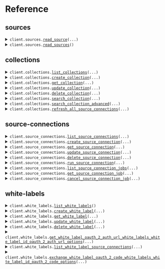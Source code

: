 # Reference
## sources
<details><summary><code>client.sources.<a href="src/airweave/sources/client.py">read_source</a>(...)</code></summary>
<dl>
<dd>

#### 📝 Description

<dl>
<dd>

<dl>
<dd>

Get detailed information about a specific data source connector.
</dd>
</dl>
</dd>
</dl>

#### 🔌 Usage

<dl>
<dd>

<dl>
<dd>

```python
from airweave import AirweaveSDK

client = AirweaveSDK(
    api_key="YOUR_API_KEY",
    organization_id="YOUR_ORGANIZATION_ID",
)
client.sources.read_source(
    short_name="short_name",
)

```
</dd>
</dl>
</dd>
</dl>

#### ⚙️ Parameters

<dl>
<dd>

<dl>
<dd>

**short_name:** `str` — Technical identifier of the source type (e.g., 'github', 'stripe', 'slack')
    
</dd>
</dl>

<dl>
<dd>

**request_options:** `typing.Optional[RequestOptions]` — Request-specific configuration.
    
</dd>
</dl>
</dd>
</dl>


</dd>
</dl>
</details>

<details><summary><code>client.sources.<a href="src/airweave/sources/client.py">read_sources</a>()</code></summary>
<dl>
<dd>

#### 📝 Description

<dl>
<dd>

<dl>
<dd>

List all available data source connectors.

<br/><br/>
Returns the complete catalog of source types that Airweave can connect to.
</dd>
</dl>
</dd>
</dl>

#### 🔌 Usage

<dl>
<dd>

<dl>
<dd>

```python
from airweave import AirweaveSDK

client = AirweaveSDK(
    api_key="YOUR_API_KEY",
    organization_id="YOUR_ORGANIZATION_ID",
)
client.sources.read_sources()

```
</dd>
</dl>
</dd>
</dl>

#### ⚙️ Parameters

<dl>
<dd>

<dl>
<dd>

**request_options:** `typing.Optional[RequestOptions]` — Request-specific configuration.
    
</dd>
</dl>
</dd>
</dl>


</dd>
</dl>
</details>

## collections
<details><summary><code>client.collections.<a href="src/airweave/collections/client.py">list_collections</a>(...)</code></summary>
<dl>
<dd>

#### 📝 Description

<dl>
<dd>

<dl>
<dd>

List all collections that belong to your organization.
</dd>
</dl>
</dd>
</dl>

#### 🔌 Usage

<dl>
<dd>

<dl>
<dd>

```python
from airweave import AirweaveSDK

client = AirweaveSDK(
    api_key="YOUR_API_KEY",
    organization_id="YOUR_ORGANIZATION_ID",
)
client.collections.list_collections()

```
</dd>
</dl>
</dd>
</dl>

#### ⚙️ Parameters

<dl>
<dd>

<dl>
<dd>

**skip:** `typing.Optional[int]` — Number of collections to skip for pagination
    
</dd>
</dl>

<dl>
<dd>

**limit:** `typing.Optional[int]` — Maximum number of collections to return (1-1000)
    
</dd>
</dl>

<dl>
<dd>

**request_options:** `typing.Optional[RequestOptions]` — Request-specific configuration.
    
</dd>
</dl>
</dd>
</dl>


</dd>
</dl>
</details>

<details><summary><code>client.collections.<a href="src/airweave/collections/client.py">create_collection</a>(...)</code></summary>
<dl>
<dd>

#### 📝 Description

<dl>
<dd>

<dl>
<dd>

Create a new collection.

<br/><br/>
The newly created collection is initially empty and does not contain any data
until you explicitly add source connections to it.
</dd>
</dl>
</dd>
</dl>

#### 🔌 Usage

<dl>
<dd>

<dl>
<dd>

```python
from airweave import AirweaveSDK

client = AirweaveSDK(
    api_key="YOUR_API_KEY",
    organization_id="YOUR_ORGANIZATION_ID",
)
client.collections.create_collection(
    name="Finance Data",
    readable_id="finance-data-reports",
)

```
</dd>
</dl>
</dd>
</dl>

#### ⚙️ Parameters

<dl>
<dd>

<dl>
<dd>

**name:** `str` — Human-readable display name for the collection. This appears in the UI and should clearly describe the data contained within (e.g., 'Finance Data').
    
</dd>
</dl>

<dl>
<dd>

**readable_id:** `typing.Optional[str]` — URL-safe unique identifier used in API endpoints. Must contain only lowercase letters, numbers, and hyphens. If not provided, it will be automatically generated from the collection name with a random suffix for uniqueness (e.g., 'finance-data-ab123').
    
</dd>
</dl>

<dl>
<dd>

**request_options:** `typing.Optional[RequestOptions]` — Request-specific configuration.
    
</dd>
</dl>
</dd>
</dl>


</dd>
</dl>
</details>

<details><summary><code>client.collections.<a href="src/airweave/collections/client.py">get_collection</a>(...)</code></summary>
<dl>
<dd>

#### 📝 Description

<dl>
<dd>

<dl>
<dd>

Retrieve a specific collection by its readable ID.
</dd>
</dl>
</dd>
</dl>

#### 🔌 Usage

<dl>
<dd>

<dl>
<dd>

```python
from airweave import AirweaveSDK

client = AirweaveSDK(
    api_key="YOUR_API_KEY",
    organization_id="YOUR_ORGANIZATION_ID",
)
client.collections.get_collection(
    readable_id="readable_id",
)

```
</dd>
</dl>
</dd>
</dl>

#### ⚙️ Parameters

<dl>
<dd>

<dl>
<dd>

**readable_id:** `str` — The unique readable identifier of the collection (e.g., 'finance-data-ab123')
    
</dd>
</dl>

<dl>
<dd>

**request_options:** `typing.Optional[RequestOptions]` — Request-specific configuration.
    
</dd>
</dl>
</dd>
</dl>


</dd>
</dl>
</details>

<details><summary><code>client.collections.<a href="src/airweave/collections/client.py">update_collection</a>(...)</code></summary>
<dl>
<dd>

#### 📝 Description

<dl>
<dd>

<dl>
<dd>

Update a collection's properties.

<br/><br/>
Modifies the display name of an existing collection.
Note that the readable ID cannot be changed after creation to maintain stable
API endpoints and preserve any existing integrations or bookmarks.
</dd>
</dl>
</dd>
</dl>

#### 🔌 Usage

<dl>
<dd>

<dl>
<dd>

```python
from airweave import AirweaveSDK

client = AirweaveSDK(
    api_key="YOUR_API_KEY",
    organization_id="YOUR_ORGANIZATION_ID",
)
client.collections.update_collection(
    readable_id="readable_id",
    name="Updated Finance Data",
)

```
</dd>
</dl>
</dd>
</dl>

#### ⚙️ Parameters

<dl>
<dd>

<dl>
<dd>

**readable_id:** `str` — The unique readable identifier of the collection to update
    
</dd>
</dl>

<dl>
<dd>

**name:** `typing.Optional[str]` — Updated display name for the collection. Must be between 4 and 64 characters.
    
</dd>
</dl>

<dl>
<dd>

**request_options:** `typing.Optional[RequestOptions]` — Request-specific configuration.
    
</dd>
</dl>
</dd>
</dl>


</dd>
</dl>
</details>

<details><summary><code>client.collections.<a href="src/airweave/collections/client.py">delete_collection</a>(...)</code></summary>
<dl>
<dd>

#### 📝 Description

<dl>
<dd>

<dl>
<dd>

Delete a collection and optionally its associated data.

<br/><br/>
Permanently removes a collection from your organization. By default, this only
deletes the collection metadata while preserving the actual data in the
destination systems.<br/><br/>All source connections within this collection
will also be deleted as part of the cleanup process.
</dd>
</dl>
</dd>
</dl>

#### 🔌 Usage

<dl>
<dd>

<dl>
<dd>

```python
from airweave import AirweaveSDK

client = AirweaveSDK(
    api_key="YOUR_API_KEY",
    organization_id="YOUR_ORGANIZATION_ID",
)
client.collections.delete_collection(
    readable_id="readable_id",
)

```
</dd>
</dl>
</dd>
</dl>

#### ⚙️ Parameters

<dl>
<dd>

<dl>
<dd>

**readable_id:** `str` — The unique readable identifier of the collection to delete
    
</dd>
</dl>

<dl>
<dd>

**delete_data:** `typing.Optional[bool]` — Whether to also delete all associated data from destination systems
    
</dd>
</dl>

<dl>
<dd>

**request_options:** `typing.Optional[RequestOptions]` — Request-specific configuration.
    
</dd>
</dl>
</dd>
</dl>


</dd>
</dl>
</details>

<details><summary><code>client.collections.<a href="src/airweave/collections/client.py">search_collection</a>(...)</code></summary>
<dl>
<dd>

#### 📝 Description

<dl>
<dd>

<dl>
<dd>

Search across all data sources within the specified collection.

This GET endpoint provides basic search functionality. For advanced filtering
and options, use the POST /search endpoint.
</dd>
</dl>
</dd>
</dl>

#### 🔌 Usage

<dl>
<dd>

<dl>
<dd>

```python
from airweave import AirweaveSDK

client = AirweaveSDK(
    api_key="YOUR_API_KEY",
    organization_id="YOUR_ORGANIZATION_ID",
)
client.collections.search_collection(
    readable_id="readable_id",
    query="customer payment issues",
)

```
</dd>
</dl>
</dd>
</dl>

#### ⚙️ Parameters

<dl>
<dd>

<dl>
<dd>

**readable_id:** `str` — The unique readable identifier of the collection to search
    
</dd>
</dl>

<dl>
<dd>

**query:** `str` — The search query text to find relevant documents and data
    
</dd>
</dl>

<dl>
<dd>

**response_type:** `typing.Optional[ResponseType]` — Format of the response: 'raw' returns search results, 'completion' returns AI-generated answers
    
</dd>
</dl>

<dl>
<dd>

**limit:** `typing.Optional[int]` — Maximum number of results to return
    
</dd>
</dl>

<dl>
<dd>

**offset:** `typing.Optional[int]` — Number of results to skip for pagination
    
</dd>
</dl>

<dl>
<dd>

**score_threshold:** `typing.Optional[float]` — Minimum similarity score threshold
    
</dd>
</dl>

<dl>
<dd>

**expansion_strategy:** `typing.Optional[QueryExpansionStrategy]` — Query expansion strategy (auto, llm, or no_expansion)
    
</dd>
</dl>

<dl>
<dd>

**request_options:** `typing.Optional[RequestOptions]` — Request-specific configuration.
    
</dd>
</dl>
</dd>
</dl>


</dd>
</dl>
</details>

<details><summary><code>client.collections.<a href="src/airweave/collections/client.py">search_collection_advanced</a>(...)</code></summary>
<dl>
<dd>

#### 📝 Description

<dl>
<dd>

<dl>
<dd>

Advanced search with comprehensive filtering and options.

This endpoint supports:
- Metadata filtering using Qdrant's native filter syntax
- Pagination with offset and limit
- Score threshold filtering
- Query expansion strategies
</dd>
</dl>
</dd>
</dl>

#### 🔌 Usage

<dl>
<dd>

<dl>
<dd>

```python
from airweave import AirweaveSDK, FieldCondition, Filter

client = AirweaveSDK(
    api_key="YOUR_API_KEY",
    organization_id="YOUR_ORGANIZATION_ID",
)
client.collections.search_collection_advanced(
    readable_id="readable_id",
    query="customer payment issues",
    filter=Filter(
        must=FieldCondition(
            key="key",
        ),
    ),
    limit=50,
    score_threshold=0.7,
    response_type="completion",
)

```
</dd>
</dl>
</dd>
</dl>

#### ⚙️ Parameters

<dl>
<dd>

<dl>
<dd>

**readable_id:** `str` — The unique readable identifier of the collection to search
    
</dd>
</dl>

<dl>
<dd>

**query:** `str` — The search query text
    
</dd>
</dl>

<dl>
<dd>

**filter:** `typing.Optional[Filter]` — Qdrant native filter for metadata-based filtering
    
</dd>
</dl>

<dl>
<dd>

**offset:** `typing.Optional[int]` — Number of results to skip
    
</dd>
</dl>

<dl>
<dd>

**limit:** `typing.Optional[int]` — Maximum number of results to return
    
</dd>
</dl>

<dl>
<dd>

**score_threshold:** `typing.Optional[float]` — Minimum similarity score threshold
    
</dd>
</dl>

<dl>
<dd>

**summarize:** `typing.Optional[bool]` — Whether to summarize results
    
</dd>
</dl>

<dl>
<dd>

**response_type:** `typing.Optional[ResponseType]` — Type of response (raw or completion)
    
</dd>
</dl>

<dl>
<dd>

**expansion_strategy:** `typing.Optional[QueryExpansionStrategy]` — Query expansion strategy. Enhances recall by expanding the query with synonyms, related terms, and other variations, but increases latency.
    
</dd>
</dl>

<dl>
<dd>

**request_options:** `typing.Optional[RequestOptions]` — Request-specific configuration.
    
</dd>
</dl>
</dd>
</dl>


</dd>
</dl>
</details>

<details><summary><code>client.collections.<a href="src/airweave/collections/client.py">refresh_all_source_connections</a>(...)</code></summary>
<dl>
<dd>

#### 📝 Description

<dl>
<dd>

<dl>
<dd>

Trigger data synchronization for all source connections in the collection.

<br/><br/>The sync jobs run asynchronously in the background, so this endpoint
returns immediately with job details that you can use to track progress. You can
monitor the status of individual data synchronization using the source connection
endpoints.
</dd>
</dl>
</dd>
</dl>

#### 🔌 Usage

<dl>
<dd>

<dl>
<dd>

```python
from airweave import AirweaveSDK

client = AirweaveSDK(
    api_key="YOUR_API_KEY",
    organization_id="YOUR_ORGANIZATION_ID",
)
client.collections.refresh_all_source_connections(
    readable_id="readable_id",
)

```
</dd>
</dl>
</dd>
</dl>

#### ⚙️ Parameters

<dl>
<dd>

<dl>
<dd>

**readable_id:** `str` — The unique readable identifier of the collection to refresh
    
</dd>
</dl>

<dl>
<dd>

**request_options:** `typing.Optional[RequestOptions]` — Request-specific configuration.
    
</dd>
</dl>
</dd>
</dl>


</dd>
</dl>
</details>

## source-connections
<details><summary><code>client.source_connections.<a href="src/airweave/source_connections/client.py">list_source_connections</a>(...)</code></summary>
<dl>
<dd>

#### 📝 Description

<dl>
<dd>

<dl>
<dd>

List source connections across your organization.

<br/><br/>
By default, returns ALL source connections from every collection in your
organization. Use the 'collection' parameter to filter results to a specific
collection. This is useful for getting an overview of all your data sources
or managing connections within a particular collection.
</dd>
</dl>
</dd>
</dl>

#### 🔌 Usage

<dl>
<dd>

<dl>
<dd>

```python
from airweave import AirweaveSDK

client = AirweaveSDK(
    api_key="YOUR_API_KEY",
    organization_id="YOUR_ORGANIZATION_ID",
)
client.source_connections.list_source_connections()

```
</dd>
</dl>
</dd>
</dl>

#### ⚙️ Parameters

<dl>
<dd>

<dl>
<dd>

**collection:** `typing.Optional[str]` — Filter source connections by collection readable ID
    
</dd>
</dl>

<dl>
<dd>

**skip:** `typing.Optional[int]` — Number of source connections to skip for pagination
    
</dd>
</dl>

<dl>
<dd>

**limit:** `typing.Optional[int]` — Maximum number of source connections to return (1-1000)
    
</dd>
</dl>

<dl>
<dd>

**request_options:** `typing.Optional[RequestOptions]` — Request-specific configuration.
    
</dd>
</dl>
</dd>
</dl>


</dd>
</dl>
</details>

<details><summary><code>client.source_connections.<a href="src/airweave/source_connections/client.py">create_source_connection</a>(...)</code></summary>
<dl>
<dd>

#### 📝 Description

<dl>
<dd>

<dl>
<dd>

Create a new source connection to sync data into your collection.

<br/><br/>

**This endpoint only works for sources that do not use OAuth2.0.**
Sources that do use OAuth2.0 like Google Drive, Slack, or HubSpot must be
connected through the UI where you can complete the OAuth consent flow.<br/><br/>

Credentials for a source have to be provided using the `auth_fields` field.
Currently, it is not automatically checked if the provided credentials are valid.
If they are not valid, the data synchronization will fail.<br/><br/>

Check the documentation of a specific source (for example
[Github](https://docs.airweave.ai/docs/connectors/github)) to see what kind
of authentication is used.
</dd>
</dl>
</dd>
</dl>

#### 🔌 Usage

<dl>
<dd>

<dl>
<dd>

```python
from airweave import AirweaveSDK

client = AirweaveSDK(
    api_key="YOUR_API_KEY",
    organization_id="YOUR_ORGANIZATION_ID",
)
client.source_connections.create_source_connection(
    name="Production Stripe Account",
    short_name="stripe",
)

```
</dd>
</dl>
</dd>
</dl>

#### ⚙️ Parameters

<dl>
<dd>

<dl>
<dd>

**name:** `str` — Human-readable name for the source connection. This helps you identify the connection in the UI and should clearly describe what data it connects to.
    
</dd>
</dl>

<dl>
<dd>

**short_name:** `str` — Technical identifier of the source type that determines which connector to use for data synchronization.
    
</dd>
</dl>

<dl>
<dd>

**description:** `typing.Optional[str]` — Optional detailed description of what this source connection provides. Use this to document the purpose, data types, or any special considerations for this connection.
    
</dd>
</dl>

<dl>
<dd>

**config_fields:** `typing.Optional[ConfigValues]` — Source-specific configuration parameters required for data extraction. These vary by source type and control how data is retrieved (e.g., database queries, API filters, file paths). Check the documentation of a specific source (for example [Github](https://docs.airweave.ai/docs/connectors/github)) to see what is required.
    
</dd>
</dl>

<dl>
<dd>

**collection:** `typing.Optional[str]` — Readable ID of the collection where synced data will be stored. If not provided, a new collection will be automatically created.
    
</dd>
</dl>

<dl>
<dd>

**cron_schedule:** `typing.Optional[str]` — Cron expression for automatic data synchronization schedule. If not provided, data will only sync when manually triggered. Use standard cron format: minute hour day month weekday.
    
</dd>
</dl>

<dl>
<dd>

**auth_fields:** `typing.Optional[ConfigValues]` — Authentication credentials required to access the data source. The required fields vary by source type. Check the documentation of a specific source (for example [Github](https://docs.airweave.ai/docs/connectors/github)) to see what is required.
    
</dd>
</dl>

<dl>
<dd>

**auth_provider:** `typing.Optional[str]` — Unique readable ID of a connected auth provider to use for authentication instead of providing auth_fields directly. When specified, credentials for the source will be obtained and refreshed automatically by Airweave interaction with the auth provider. To see which auth providers are supported and learn more about how to use them, check [this page](https://docs.airweave.ai/docs/auth-providers).
    
</dd>
</dl>

<dl>
<dd>

**auth_provider_config:** `typing.Optional[ConfigValues]` — Configuration for the auth provider when using auth_provider field. Required fields vary by auth provider. For Composio, use auth_config_id and  account_id to specify which integration and account from Composio you want to use to connect to the source.
    
</dd>
</dl>

<dl>
<dd>

**sync_immediately:** `typing.Optional[bool]` — Whether to start an initial data synchronization immediately after creating the connection.
    
</dd>
</dl>

<dl>
<dd>

**request_options:** `typing.Optional[RequestOptions]` — Request-specific configuration.
    
</dd>
</dl>
</dd>
</dl>


</dd>
</dl>
</details>

<details><summary><code>client.source_connections.<a href="src/airweave/source_connections/client.py">get_source_connection</a>(...)</code></summary>
<dl>
<dd>

#### 📝 Description

<dl>
<dd>

<dl>
<dd>

Retrieve a specific source connection by its ID.
</dd>
</dl>
</dd>
</dl>

#### 🔌 Usage

<dl>
<dd>

<dl>
<dd>

```python
from airweave import AirweaveSDK

client = AirweaveSDK(
    api_key="YOUR_API_KEY",
    organization_id="YOUR_ORGANIZATION_ID",
)
client.source_connections.get_source_connection(
    source_connection_id="source_connection_id",
)

```
</dd>
</dl>
</dd>
</dl>

#### ⚙️ Parameters

<dl>
<dd>

<dl>
<dd>

**source_connection_id:** `str` — The unique identifier of the source connection
    
</dd>
</dl>

<dl>
<dd>

**show_auth_fields:** `typing.Optional[bool]` — Whether to reveal authentication credentials.
    
</dd>
</dl>

<dl>
<dd>

**request_options:** `typing.Optional[RequestOptions]` — Request-specific configuration.
    
</dd>
</dl>
</dd>
</dl>


</dd>
</dl>
</details>

<details><summary><code>client.source_connections.<a href="src/airweave/source_connections/client.py">update_source_connection</a>(...)</code></summary>
<dl>
<dd>

#### 📝 Description

<dl>
<dd>

<dl>
<dd>

Update a source connection's properties.

<br/><br/>

Modify the configuration of an existing source connection including its name,
authentication credentials, configuration fields, sync schedule, or source-specific settings.
</dd>
</dl>
</dd>
</dl>

#### 🔌 Usage

<dl>
<dd>

<dl>
<dd>

```python
from airweave import AirweaveSDK

client = AirweaveSDK(
    api_key="YOUR_API_KEY",
    organization_id="YOUR_ORGANIZATION_ID",
)
client.source_connections.update_source_connection(
    source_connection_id="source_connection_id",
)

```
</dd>
</dl>
</dd>
</dl>

#### ⚙️ Parameters

<dl>
<dd>

<dl>
<dd>

**source_connection_id:** `str` — The unique identifier of the source connection to update
    
</dd>
</dl>

<dl>
<dd>

**name:** `typing.Optional[str]` — Updated name for the source connection. Must be between 4 and 42 characters.
    
</dd>
</dl>

<dl>
<dd>

**description:** `typing.Optional[str]` — Updated description of what this source connection provides.
    
</dd>
</dl>

<dl>
<dd>

**auth_fields:** `typing.Optional[SourceConnectionUpdateAuthFields]` — Updated authentication credentials for the data source. Provide new credentials to refresh or update authentication.
    
</dd>
</dl>

<dl>
<dd>

**config_fields:** `typing.Optional[ConfigValues]` — Source-specific configuration parameters required for data extraction. These vary by source type and control how data is retrieved (e.g., database queries, API filters, file paths). Check the documentation of a specific source (for example [Github](https://docs.airweave.ai/docs/connectors/github)) to see what is required.
    
</dd>
</dl>

<dl>
<dd>

**cron_schedule:** `typing.Optional[str]` — Updated cron expression for automatic synchronization schedule. Set to null to disable automatic syncing.
    
</dd>
</dl>

<dl>
<dd>

**connection_id:** `typing.Optional[str]` — Internal connection identifier. This is typically managed automatically and should not be modified manually.
    
</dd>
</dl>

<dl>
<dd>

**white_label_id:** `typing.Optional[str]` — ID of the white label integration. Used for custom OAuth integrations with your own branding.
    
</dd>
</dl>

<dl>
<dd>

**auth_provider:** `typing.Optional[str]` — Updated auth provider readable ID. Only relevant if the connection uses an auth provider.
    
</dd>
</dl>

<dl>
<dd>

**auth_provider_config:** `typing.Optional[typing.Dict[str, typing.Optional[typing.Any]]]` — Updated configuration for the auth provider. Only relevant if the connection uses an auth provider.
    
</dd>
</dl>

<dl>
<dd>

**request_options:** `typing.Optional[RequestOptions]` — Request-specific configuration.
    
</dd>
</dl>
</dd>
</dl>


</dd>
</dl>
</details>

<details><summary><code>client.source_connections.<a href="src/airweave/source_connections/client.py">delete_source_connection</a>(...)</code></summary>
<dl>
<dd>

#### 📝 Description

<dl>
<dd>

<dl>
<dd>

Delete a source connection.

<br/><br/>

Permanently removes the source connection configuration and credentials.
By default, previously synced data remains in your destination systems for continuity.
Use delete_data=true to also remove all associated data from destination systems.
</dd>
</dl>
</dd>
</dl>

#### 🔌 Usage

<dl>
<dd>

<dl>
<dd>

```python
from airweave import AirweaveSDK

client = AirweaveSDK(
    api_key="YOUR_API_KEY",
    organization_id="YOUR_ORGANIZATION_ID",
)
client.source_connections.delete_source_connection(
    source_connection_id="source_connection_id",
)

```
</dd>
</dl>
</dd>
</dl>

#### ⚙️ Parameters

<dl>
<dd>

<dl>
<dd>

**source_connection_id:** `str` — The unique identifier of the source connection to delete
    
</dd>
</dl>

<dl>
<dd>

**delete_data:** `typing.Optional[bool]` — Whether to also delete all synced data from destination systems
    
</dd>
</dl>

<dl>
<dd>

**request_options:** `typing.Optional[RequestOptions]` — Request-specific configuration.
    
</dd>
</dl>
</dd>
</dl>


</dd>
</dl>
</details>

<details><summary><code>client.source_connections.<a href="src/airweave/source_connections/client.py">run_source_connection</a>(...)</code></summary>
<dl>
<dd>

#### 📝 Description

<dl>
<dd>

<dl>
<dd>

Manually trigger a data sync for this source connection.

<br/><br/>
Starts an immediate synchronization job that extracts fresh data from your source,
transforms it according to your configuration, and updates the destination systems.
The job runs asynchronously and endpoint returns immediately with tracking information.
</dd>
</dl>
</dd>
</dl>

#### 🔌 Usage

<dl>
<dd>

<dl>
<dd>

```python
from airweave import AirweaveSDK

client = AirweaveSDK(
    api_key="YOUR_API_KEY",
    organization_id="YOUR_ORGANIZATION_ID",
)
client.source_connections.run_source_connection(
    source_connection_id="source_connection_id",
)

```
</dd>
</dl>
</dd>
</dl>

#### ⚙️ Parameters

<dl>
<dd>

<dl>
<dd>

**source_connection_id:** `str` — The unique identifier of the source connection to sync
    
</dd>
</dl>

<dl>
<dd>

**access_token:** `typing.Optional[str]` — This parameter gives you the ability to start a sync job with an access token for an OAuth2.0 source directly instead of using the credentials that Airweave has stored for you. Learn more about direct token injection [here](https://docs.airweave.ai/direct-token-injection).
    
</dd>
</dl>

<dl>
<dd>

**request_options:** `typing.Optional[RequestOptions]` — Request-specific configuration.
    
</dd>
</dl>
</dd>
</dl>


</dd>
</dl>
</details>

<details><summary><code>client.source_connections.<a href="src/airweave/source_connections/client.py">list_source_connection_jobs</a>(...)</code></summary>
<dl>
<dd>

#### 📝 Description

<dl>
<dd>

<dl>
<dd>

List all sync jobs for a source connection.

<br/><br/>
Returns the complete history of data synchronization jobs including successful syncs,
failed attempts, and currently running operations.
</dd>
</dl>
</dd>
</dl>

#### 🔌 Usage

<dl>
<dd>

<dl>
<dd>

```python
from airweave import AirweaveSDK

client = AirweaveSDK(
    api_key="YOUR_API_KEY",
    organization_id="YOUR_ORGANIZATION_ID",
)
client.source_connections.list_source_connection_jobs(
    source_connection_id="source_connection_id",
)

```
</dd>
</dl>
</dd>
</dl>

#### ⚙️ Parameters

<dl>
<dd>

<dl>
<dd>

**source_connection_id:** `str` — The unique identifier of the source connection
    
</dd>
</dl>

<dl>
<dd>

**request_options:** `typing.Optional[RequestOptions]` — Request-specific configuration.
    
</dd>
</dl>
</dd>
</dl>


</dd>
</dl>
</details>

<details><summary><code>client.source_connections.<a href="src/airweave/source_connections/client.py">get_source_connection_job</a>(...)</code></summary>
<dl>
<dd>

#### 📝 Description

<dl>
<dd>

<dl>
<dd>

Get detailed information about a specific sync job.
</dd>
</dl>
</dd>
</dl>

#### 🔌 Usage

<dl>
<dd>

<dl>
<dd>

```python
from airweave import AirweaveSDK

client = AirweaveSDK(
    api_key="YOUR_API_KEY",
    organization_id="YOUR_ORGANIZATION_ID",
)
client.source_connections.get_source_connection_job(
    source_connection_id="source_connection_id",
    job_id="job_id",
)

```
</dd>
</dl>
</dd>
</dl>

#### ⚙️ Parameters

<dl>
<dd>

<dl>
<dd>

**source_connection_id:** `str` — The unique identifier of the source connection
    
</dd>
</dl>

<dl>
<dd>

**job_id:** `str` — The unique identifier of the sync job
    
</dd>
</dl>

<dl>
<dd>

**request_options:** `typing.Optional[RequestOptions]` — Request-specific configuration.
    
</dd>
</dl>
</dd>
</dl>


</dd>
</dl>
</details>

<details><summary><code>client.source_connections.<a href="src/airweave/source_connections/client.py">cancel_source_connection_job</a>(...)</code></summary>
<dl>
<dd>

#### 📝 Description

<dl>
<dd>

<dl>
<dd>

Cancel a running sync job.

<br/><br/>
Sends a cancellation signal to stop an in-progress data synchronization.
The job will complete its current operation and then terminate gracefully.
Only jobs in 'created', 'pending', or 'in_progress' states can be cancelled.
</dd>
</dl>
</dd>
</dl>

#### 🔌 Usage

<dl>
<dd>

<dl>
<dd>

```python
from airweave import AirweaveSDK

client = AirweaveSDK(
    api_key="YOUR_API_KEY",
    organization_id="YOUR_ORGANIZATION_ID",
)
client.source_connections.cancel_source_connection_job(
    source_connection_id="source_connection_id",
    job_id="job_id",
)

```
</dd>
</dl>
</dd>
</dl>

#### ⚙️ Parameters

<dl>
<dd>

<dl>
<dd>

**source_connection_id:** `str` — The unique identifier of the source connection
    
</dd>
</dl>

<dl>
<dd>

**job_id:** `str` — The unique identifier of the sync job to cancel
    
</dd>
</dl>

<dl>
<dd>

**request_options:** `typing.Optional[RequestOptions]` — Request-specific configuration.
    
</dd>
</dl>
</dd>
</dl>


</dd>
</dl>
</details>

## white-labels
<details><summary><code>client.white_labels.<a href="src/airweave/white_labels/client.py">list_white_labels</a>()</code></summary>
<dl>
<dd>

#### 📝 Description

<dl>
<dd>

<dl>
<dd>

List all white label integrations for your organization.

<br/><br/>
Returns all custom OAuth integrations configured with your own branding and
credentials. These integrations allow you to present OAuth consent screens with
your company name instead of Airweave.<br/><br/>**White label integrations only
work with OAuth2.0 sources** like Slack, Google Drive, or HubSpot that require
OAuth consent flows.
</dd>
</dl>
</dd>
</dl>

#### 🔌 Usage

<dl>
<dd>

<dl>
<dd>

```python
from airweave import AirweaveSDK

client = AirweaveSDK(
    api_key="YOUR_API_KEY",
    organization_id="YOUR_ORGANIZATION_ID",
)
client.white_labels.list_white_labels()

```
</dd>
</dl>
</dd>
</dl>

#### ⚙️ Parameters

<dl>
<dd>

<dl>
<dd>

**request_options:** `typing.Optional[RequestOptions]` — Request-specific configuration.
    
</dd>
</dl>
</dd>
</dl>


</dd>
</dl>
</details>

<details><summary><code>client.white_labels.<a href="src/airweave/white_labels/client.py">create_white_label</a>(...)</code></summary>
<dl>
<dd>

#### 📝 Description

<dl>
<dd>

<dl>
<dd>

Create a new white label integration.

<br/><br/>
**This only works for sources that use OAuth2.0 authentication** like Slack,
Google Drive, GitHub, or HubSpot.<br/><br/>Sets up a custom OAuth integration
using your own OAuth application credentials and branding. Once created,
customers will see your company name during OAuth consent flows instead of
Airweave. This requires you to have already configured your own OAuth
application with the target service provider.
</dd>
</dl>
</dd>
</dl>

#### 🔌 Usage

<dl>
<dd>

<dl>
<dd>

```python
from airweave import AirweaveSDK

client = AirweaveSDK(
    api_key="YOUR_API_KEY",
    organization_id="YOUR_ORGANIZATION_ID",
)
client.white_labels.create_white_label(
    name="Customer Portal Slack Integration",
    source_short_name="slack",
    redirect_url="https://yourapp.com/auth/slack/callback",
    client_id="1234567890.1234567890123",
    client_secret="abcdefghijklmnopqrstuvwxyz123456",
    allowed_origins="https://yourapp.com,https://app.yourapp.com",
)

```
</dd>
</dl>
</dd>
</dl>

#### ⚙️ Parameters

<dl>
<dd>

<dl>
<dd>

**name:** `str` — Human-readable name for the white label integration. This helps you identify the integration in the UI and should clearly describe its purpose (e.g., 'Customer Portal Slack Integration', 'Enterprise Google Drive Access').
    
</dd>
</dl>

<dl>
<dd>

**source_short_name:** `str` — Technical identifier of the source type that this integration supports (e.g., 'slack', 'google_drive', 'github'). This determines which service provider the OAuth integration connects to.
    
</dd>
</dl>

<dl>
<dd>

**redirect_url:** `str` — OAuth2 callback URL where users are redirected after completing authentication. This must be a valid HTTPS URL that your application can handle to receive the authorization code.
    
</dd>
</dl>

<dl>
<dd>

**client_id:** `str` — OAuth2 client identifier provided by the service provider. This identifies your application during the OAuth consent flow and must match the client ID configured in the service provider's developer console.
    
</dd>
</dl>

<dl>
<dd>

**client_secret:** `str` — OAuth2 client secret from your registered application. This is used to securely authenticate your application when exchanging authorization codes for access tokens. Keep this value secure and never expose it in client-side code.
    
</dd>
</dl>

<dl>
<dd>

**allowed_origins:** `str` — Comma-separated list of allowed domains for OAuth flows and CORS. This prevents unauthorized websites from using your OAuth credentials and should include all domains where your application is hosted.
    
</dd>
</dl>

<dl>
<dd>

**request_options:** `typing.Optional[RequestOptions]` — Request-specific configuration.
    
</dd>
</dl>
</dd>
</dl>


</dd>
</dl>
</details>

<details><summary><code>client.white_labels.<a href="src/airweave/white_labels/client.py">get_white_label</a>(...)</code></summary>
<dl>
<dd>

#### 📝 Description

<dl>
<dd>

<dl>
<dd>

Retrieve a specific white label integration by its ID.
</dd>
</dl>
</dd>
</dl>

#### 🔌 Usage

<dl>
<dd>

<dl>
<dd>

```python
from airweave import AirweaveSDK

client = AirweaveSDK(
    api_key="YOUR_API_KEY",
    organization_id="YOUR_ORGANIZATION_ID",
)
client.white_labels.get_white_label(
    white_label_id="white_label_id",
)

```
</dd>
</dl>
</dd>
</dl>

#### ⚙️ Parameters

<dl>
<dd>

<dl>
<dd>

**white_label_id:** `str` — The unique identifier of the white label integration
    
</dd>
</dl>

<dl>
<dd>

**request_options:** `typing.Optional[RequestOptions]` — Request-specific configuration.
    
</dd>
</dl>
</dd>
</dl>


</dd>
</dl>
</details>

<details><summary><code>client.white_labels.<a href="src/airweave/white_labels/client.py">update_white_label</a>(...)</code></summary>
<dl>
<dd>

#### 📝 Description

<dl>
<dd>

<dl>
<dd>

Update a white label integration's configuration.
</dd>
</dl>
</dd>
</dl>

#### 🔌 Usage

<dl>
<dd>

<dl>
<dd>

```python
from airweave import AirweaveSDK

client = AirweaveSDK(
    api_key="YOUR_API_KEY",
    organization_id="YOUR_ORGANIZATION_ID",
)
client.white_labels.update_white_label(
    white_label_id="white_label_id",
    name="Updated Customer Portal Integration",
    redirect_url="https://v2.yourapp.com/auth/slack/callback",
    allowed_origins="https://v2.yourapp.com,https://api.yourapp.com",
)

```
</dd>
</dl>
</dd>
</dl>

#### ⚙️ Parameters

<dl>
<dd>

<dl>
<dd>

**white_label_id:** `str` — The unique identifier of the white label integration to update
    
</dd>
</dl>

<dl>
<dd>

**name:** `typing.Optional[str]` — Updated name for the white label integration.
    
</dd>
</dl>

<dl>
<dd>

**redirect_url:** `typing.Optional[str]` — Updated OAuth callback URL. Must be a valid HTTPS URL that matches your OAuth application configuration.
    
</dd>
</dl>

<dl>
<dd>

**client_id:** `typing.Optional[str]` — Updated OAuth2 client ID. Must match the client ID in your service provider's developer console.
    
</dd>
</dl>

<dl>
<dd>

**client_secret:** `typing.Optional[str]` — Updated OAuth2 client secret. This will replace the existing secret and affect all future OAuth flows.
    
</dd>
</dl>

<dl>
<dd>

**allowed_origins:** `typing.Optional[str]` — Updated comma-separated list of allowed domains for OAuth flows.
    
</dd>
</dl>

<dl>
<dd>

**request_options:** `typing.Optional[RequestOptions]` — Request-specific configuration.
    
</dd>
</dl>
</dd>
</dl>


</dd>
</dl>
</details>

<details><summary><code>client.white_labels.<a href="src/airweave/white_labels/client.py">delete_white_label</a>(...)</code></summary>
<dl>
<dd>

#### 📝 Description

<dl>
<dd>

<dl>
<dd>

Delete a white label integration.

<br/><br/>
Permanently removes the white label configuration and OAuth credentials.
Existing source connections created through this integration will continue to work,
but no new OAuth flows can be initiated until a new white label integration is created.
</dd>
</dl>
</dd>
</dl>

#### 🔌 Usage

<dl>
<dd>

<dl>
<dd>

```python
from airweave import AirweaveSDK

client = AirweaveSDK(
    api_key="YOUR_API_KEY",
    organization_id="YOUR_ORGANIZATION_ID",
)
client.white_labels.delete_white_label(
    white_label_id="white_label_id",
)

```
</dd>
</dl>
</dd>
</dl>

#### ⚙️ Parameters

<dl>
<dd>

<dl>
<dd>

**white_label_id:** `str` — The unique identifier of the white label integration to delete
    
</dd>
</dl>

<dl>
<dd>

**request_options:** `typing.Optional[RequestOptions]` — Request-specific configuration.
    
</dd>
</dl>
</dd>
</dl>


</dd>
</dl>
</details>

<details><summary><code>client.white_labels.<a href="src/airweave/white_labels/client.py">get_white_label_oauth_2_auth_url_white_labels_white_label_id_oauth_2_auth_url_options</a>(...)</code></summary>
<dl>
<dd>

#### 📝 Description

<dl>
<dd>

<dl>
<dd>

Generate a branded OAuth2 authorization URL for customer authentication.

<br/><br/>
Creates the OAuth consent URL that customers should be redirected to for
authentication. The OAuth consent screen will display your company name and
branding instead of Airweave.
</dd>
</dl>
</dd>
</dl>

#### 🔌 Usage

<dl>
<dd>

<dl>
<dd>

```python
from airweave import AirweaveSDK

client = AirweaveSDK(
    api_key="YOUR_API_KEY",
    organization_id="YOUR_ORGANIZATION_ID",
)
client.white_labels.get_white_label_oauth_2_auth_url_white_labels_white_label_id_oauth_2_auth_url_options(
    white_label_id="white_label_id",
)

```
</dd>
</dl>
</dd>
</dl>

#### ⚙️ Parameters

<dl>
<dd>

<dl>
<dd>

**white_label_id:** `str` — The unique identifier of the white label integration
    
</dd>
</dl>

<dl>
<dd>

**request_options:** `typing.Optional[RequestOptions]` — Request-specific configuration.
    
</dd>
</dl>
</dd>
</dl>


</dd>
</dl>
</details>

<details><summary><code>client.white_labels.<a href="src/airweave/white_labels/client.py">list_white_label_source_connections</a>(...)</code></summary>
<dl>
<dd>

#### 📝 Description

<dl>
<dd>

<dl>
<dd>

List all source connections created through a specific white label integration.

<br/><br/>
Returns source connections that were established using this white label's OAuth flow.
</dd>
</dl>
</dd>
</dl>

#### 🔌 Usage

<dl>
<dd>

<dl>
<dd>

```python
from airweave import AirweaveSDK

client = AirweaveSDK(
    api_key="YOUR_API_KEY",
    organization_id="YOUR_ORGANIZATION_ID",
)
client.white_labels.list_white_label_source_connections(
    white_label_id="white_label_id",
)

```
</dd>
</dl>
</dd>
</dl>

#### ⚙️ Parameters

<dl>
<dd>

<dl>
<dd>

**white_label_id:** `str` — The unique identifier of the white label integration
    
</dd>
</dl>

<dl>
<dd>

**request_options:** `typing.Optional[RequestOptions]` — Request-specific configuration.
    
</dd>
</dl>
</dd>
</dl>


</dd>
</dl>
</details>

<details><summary><code>client.white_labels.<a href="src/airweave/white_labels/client.py">exchange_white_label_oauth_2_code_white_labels_white_label_id_oauth_2_code_options</a>(...)</code></summary>
<dl>
<dd>

#### 📝 Description

<dl>
<dd>

<dl>
<dd>

Complete the OAuth flow and create a source connection.

<br/><br/>
**This is the core endpoint that converts OAuth authorization codes into working
source connections.**<br/><br/>The OAuth credentials are obtained automatically
from the authorization code - you do not need to provide auth_fields. The white
label integration is automatically linked to the created source connection for
tracking and branding purposes.
</dd>
</dl>
</dd>
</dl>

#### 🔌 Usage

<dl>
<dd>

<dl>
<dd>

```python
from airweave import AirweaveSDK

client = AirweaveSDK(
    api_key="YOUR_API_KEY",
    organization_id="YOUR_ORGANIZATION_ID",
)
client.white_labels.exchange_white_label_oauth_2_code_white_labels_white_label_id_oauth_2_code_options(
    white_label_id="white_label_id",
    code="4/P7q7W91a-oMsCeLvIaQm6bTrgtp7",
)

```
</dd>
</dl>
</dd>
</dl>

#### ⚙️ Parameters

<dl>
<dd>

<dl>
<dd>

**white_label_id:** `str` — The unique identifier of the white label integration
    
</dd>
</dl>

<dl>
<dd>

**code:** `str` — The OAuth2 authorization code received from the OAuth callback after customer authentication
    
</dd>
</dl>

<dl>
<dd>

**source_connection_in:** `typing.Optional[SourceConnectionCreateWithWhiteLabel]` — Optional configuration for the source connection. If not provided, a source connection will be created automatically with default settings. The white label integration is automatically linked to the source connection.
    
</dd>
</dl>

<dl>
<dd>

**request_options:** `typing.Optional[RequestOptions]` — Request-specific configuration.
    
</dd>
</dl>
</dd>
</dl>


</dd>
</dl>
</details>


